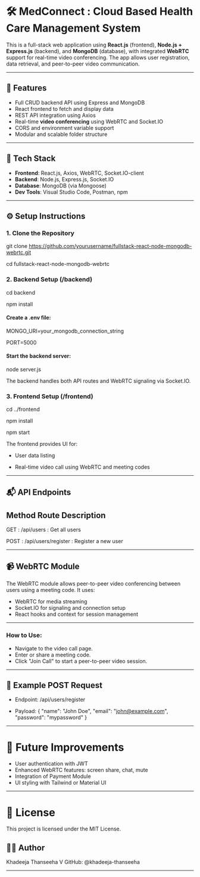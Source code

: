 # 🛠️ MedConnect : Cloud Based Health Care Management System

This is a full-stack web application using **React.js** (frontend), **Node.js + Express.js** (backend), and **MongoDB** (database), with integrated **WebRTC** support for real-time video conferencing. The app allows user registration, data retrieval, and peer-to-peer video communication.

---

## 🚀 Features

- Full CRUD backend API using Express and MongoDB
- React frontend to fetch and display data
- REST API integration using Axios
- Real-time **video conferencing** using WebRTC and Socket.IO
- CORS and environment variable support
- Modular and scalable folder structure

---

## 🧰 Tech Stack

- **Frontend**: React.js, Axios, WebRTC, Socket.IO-client
- **Backend**: Node.js, Express.js, Socket.IO
- **Database**: MongoDB (via Mongoose)
- **Dev Tools**: Visual Studio Code, Postman, npm

---

## ⚙️ Setup Instructions

### 1. Clone the Repository

git clone https://github.com/yourusername/fullstack-react-node-mongodb-webrtc.git

cd fullstack-react-node-mongodb-webrtc

### 2. Backend Setup (/backend)

cd backend

npm install

#### Create a .env file:

MONGO_URI=your_mongodb_connection_string

PORT=5000

#### Start the backend server:

node server.js

The backend handles both API routes and WebRTC signaling via Socket.IO.

### 3. Frontend Setup (/frontend)

cd ../frontend

npm install

npm start

The frontend provides UI for:

- User data listing
  
- Real-time video call using WebRTC and meeting codes
---

## 📬 API Endpoints
## Method	Route	Description
GET :	/api/users	: Get all users

POST : /api/users/register	: Register a new user

---

## 📹 WebRTC Module
The WebRTC module allows peer-to-peer video conferencing between users using a meeting code. It uses:

- WebRTC for media streaming
- Socket.IO for signaling and connection setup
- React hooks and context for session management
  
---

### How to Use:

- Navigate to the video call page.
- Enter or share a meeting code.
- Click "Join Call" to start a peer-to-peer video session.
---

## 🧪 Example POST Request

- Endpoint: /api/users/register
  
- Payload:
{
  "name": "John Doe",
  "email": "john@example.com",
  "password": "mypassword"
}
---

# 🔧 Future Improvements

- User authentication with JWT
- Enhanced WebRTC features: screen share, chat, mute
- Integration of Payment Module
- UI styling with Tailwind or Material UI


---

# 📝 License
This project is licensed under the MIT License.

## 👨‍💻 Author
Khadeeja Thanseeha V 
GitHub: @khadeeja-thanseeha

---
